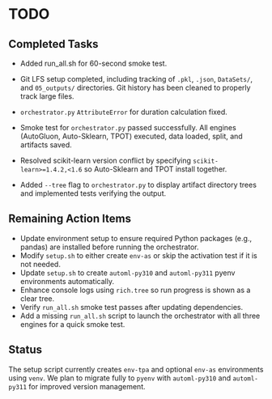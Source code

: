 # TODO

## Completed Tasks
- Added run_all.sh for 60-second smoke test.

- Git LFS setup completed, including tracking of `.pkl`, `.json`, `DataSets/`, and `05_outputs/` directories. Git history has been cleaned to properly track large files.
- `orchestrator.py` `AttributeError` for duration calculation fixed.
- Smoke test for `orchestrator.py` passed successfully. All engines (AutoGluon, Auto-Sklearn, TPOT) executed, data loaded, split, and artifacts saved.
- Resolved scikit-learn version conflict by specifying `scikit-learn>=1.4.2,<1.6` so Auto-Sklearn and TPOT install together.
- Added `--tree` flag to `orchestrator.py` to display artifact directory trees and implemented tests verifying the output.

## Remaining Action Items

- Update environment setup to ensure required Python packages (e.g., pandas) are installed before running the orchestrator.
- Modify `setup.sh` to either create `env-as` or skip the activation test if it is not needed.
- Update `setup.sh` to create `automl-py310` and `automl-py311` pyenv environments automatically.
- Enhance console logs using `rich.tree` so run progress is shown as a clear tree.
- Verify `run_all.sh` smoke test passes after updating dependencies.
- Add a missing `run_all.sh` script to launch the orchestrator with all three engines for a quick smoke test.

## Status

The setup script currently creates `env-tpa` and optional `env-as` environments using `venv`. We plan to migrate fully to `pyenv` with `automl-py310` and `automl-py311` for improved version management.

